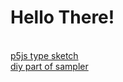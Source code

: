 # Hello There!
<br/>[p5js type sketch](https://ktyqq.github.io/A-to-Ker/sketch_210427a/index.html)<br/>
[diy part of sampler](https://ktyqq.github.io/A-to-Ker/generativeglyph_test/index.html)

